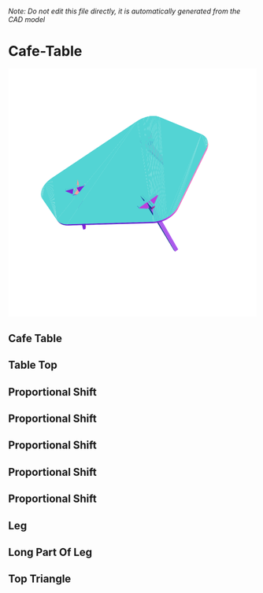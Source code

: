 ###### Note: Do not edit this file directly, it is automatically generated from the CAD model

# Cafe-Table

![](/project.svg)

## Cafe Table


## Table Top


## Proportional Shift


## Proportional Shift


## Proportional Shift


## Proportional Shift


## Proportional Shift


## Leg


## Long Part Of Leg


## Top Triangle


